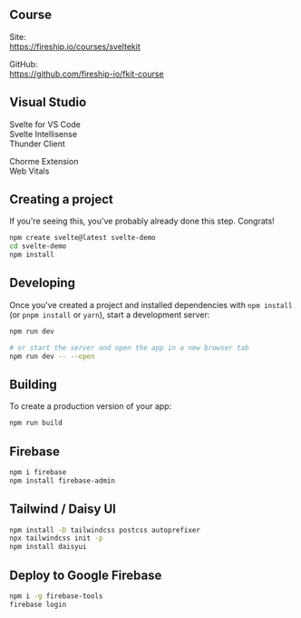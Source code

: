 ## Course

Site:  
https://fireship.io/courses/sveltekit

GitHub:  
https://github.com/fireship-io/fkit-course

## Visual Studio

Svelte for VS Code  
Svelte Intellisense  
Thunder Client

Chorme Extension  
Web Vitals

## Creating a project

If you're seeing this, you've probably already done this step. Congrats!

```bash
npm create svelte@latest svelte-demo
cd svelte-demo
npm install
```

## Developing

Once you've created a project and installed dependencies with `npm install` (or `pnpm install` or `yarn`), start a development server:

```bash
npm run dev

# or start the server and open the app in a new browser tab
npm run dev -- --open
```

## Building

To create a production version of your app:

```bash
npm run build
```

## Firebase

```bash
npm i firebase
npm install firebase-admin
```

## Tailwind / Daisy UI

```bash
npm install -D tailwindcss postcss autoprefixer
npx tailwindcss init -p
npm install daisyui
```

## Deploy to Google Firebase

```bash
npm i -g firebase-tools
firebase login
```
